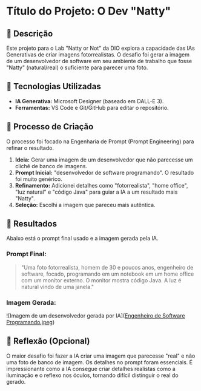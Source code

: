 # Título do Projeto: O Dev "Natty"

## 📒 Descrição
Este projeto para o Lab "Natty or Not" da DIO explora a capacidade das IAs Generativas de criar imagens fotorrealistas. O desafio foi gerar a imagem de um desenvolvedor de software em seu ambiente de trabalho que fosse "Natty" (natural/real) o suficiente para parecer uma foto.

## 🤖 Tecnologias Utilizadas
* **IA Generativa:** Microsoft Designer (baseado em DALL-E 3).
* **Ferramentas:** VS Code e Git/GitHub para editar o repositório.

## 🧐 Processo de Criação
O processo foi focado na Engenharia de Prompt (Prompt Engineering) para refinar o resultado.

1.  **Ideia:** Gerar uma imagem de um desenvolvedor que não parecesse um clichê de banco de imagens.
2.  **Prompt Inicial:** "desenvolvedor de software programando". O resultado foi muito genérico.
3.  **Refinamento:** Adicionei detalhes como "fotorrealista", "home office", "luz natural" e "código Java" para guiar a IA a um resultado mais "Natty".
4.  **Seleção:** Escolhi a imagem que pareceu mais autêntica.

## 🚀 Resultados
Abaixo está o prompt final usado e a imagem gerada pela IA.

### Prompt Final:
> "Uma foto fotorrealista, homem de 30 e poucos anos, engenheiro de software, focado, programando em um notebook em um home office com um monitor externo. O monitor mostra código Java. A luz é natural vindo de uma janela."

### Imagem Gerada:
![Imagem de um desenvolvedor gerada por IA]([Engenheiro de Software Programando.jpeg](https://arc.net/l/quote/zllyztoa))

## 💭 Reflexão (Opcional)
O maior desafio foi fazer a IA criar uma imagem que parecesse "real" e não uma foto de banco de imagem. Os detalhes no prompt foram essenciais. É impressionante como a IA consegue criar detalhes realistas como a iluminação e o reflexo nos óculos, tornando difícil distinguir o real do gerado.
